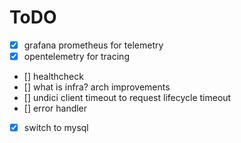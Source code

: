 # ToDO

- [X] grafana prometheus for telemetry
- [X] opentelemetry for tracing
- [] healthcheck
- [] what is infra? arch improvements
- [] undici client timeout to request lifecycle timeout
- [] error handler
- [X] switch to mysql
